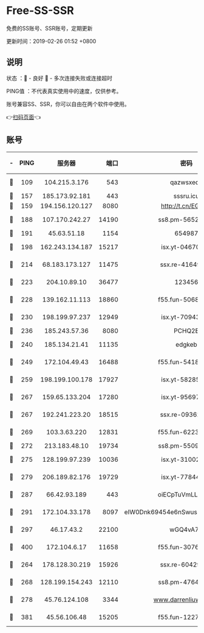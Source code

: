 # Free-SS-SSR

免费的SS账号、SSR账号，定期更新

更新时间：2019-02-26 01:52 +0800

## 说明

状态     ：🙂 - 良好 🙁 - 多次连接失败或连接超时

PING值   ：不代表真实使用中的速度，仅供参考。

账号兼容SS、SSR，你可以自由在两个软件中使用。

👉[扫码页面](https://liesauer.github.io/free-ss-ssr.github.io/)👈

## 账号

|-|PING|服务器|端口|密码|加密方式|区域|
|:----:|:----:|:-----:|-----:|:----:|:----:|:----:|
|🙂|109|104.215.3.176|543|qazwsxedc|aes-256-gcm|JP|
|🙂|157|185.173.92.181|443|sssru.icu|rc4-md5|RU|
|🙂|159|194.156.120.127|8080|http://t.cn/EGJIyrl|rc4-md5|RU|
|🙂|188|107.170.242.27|14190|ss8.pm-56526890|aes-256-cfb|US|
|🙂|191|45.63.51.18|1154|654987|chacha20|US|
|🙂|198|162.243.134.187|15217|isx.yt-04670550|aes-256-cfb|US|
|🙂|214|68.183.173.127|11475|ssx.re-41649202|aes-256-cfb|US|
|🙂|223|204.10.89.10|36477|123456|aes-256-cfb|US|
|🙂|228|139.162.11.113|18860|f55.fun-50686264|aes-256-cfb|SG|
|🙂|230|198.199.97.237|12949|isx.yt-70943099|aes-256-cfb|US|
|🙂|236|185.243.57.36|8080|PCHQ2E|rc4-md5|US|
|🙂|240|185.134.21.41|11135|edgkeb|aes-256-cfb|GB|
|🙂|249|172.104.49.43|16488|f55.fun-54186310|aes-256-cfb|SG|
|🙂|259|198.199.100.178|17927|isx.yt-58285902|aes-256-cfb|US|
|🙂|267|159.65.133.204|17280|isx.yt-95697435|aes-256-cfb|SG|
|🙂|267|192.241.223.20|18515|ssx.re-09362839|aes-256-cfb|US|
|🙂|269|103.3.63.220|12831|f55.fun-62237207|aes-256-cfb|SG|
|🙂|272|213.183.48.10|19734|ss8.pm-55096385|rc4-md5|RU|
|🙂|275|128.199.97.239|10036|isx.yt-31002701|aes-256-cfb|SG|
|🙂|279|206.189.82.176|19729|isx.yt-77844520|aes-256-cfb|SG|
|🙂|287|66.42.93.189|443|oiECpTuVmLLxk4Ts|aes-256-cfb|US|
|🙂|291|172.104.33.178|8097|eIW0Dnk69454e6nSwuspv9DmS201tQ0D|aes-256-cfb|SG|
|🙂|297|46.17.43.2|22100|wGQ4vA7D|aes-256-gcm|RU|
|🙂|400|172.104.6.17|11658|f55.fun-30764636|aes-256-cfb|US|
|🙂|264|178.128.30.219|15926|ssx.re-60429787|aes-256-cfb|SG|
|🙂|268|128.199.154.243|12110|ss8.pm-47641220|aes-256-cfb|SG|
|🙂|278|45.76.124.108|3344|www.darrenliuwei.com|aes-256-cfb|AU|
|🙂|381|45.56.106.48|15205|f55.fun-12278228|aes-256-cfb|US|
